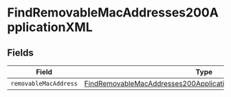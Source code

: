 # FindRemovableMacAddresses200ApplicationXML


## Fields

| Field                                                                                                                                                     | Type                                                                                                                                                      | Required                                                                                                                                                  | Description                                                                                                                                               |
| --------------------------------------------------------------------------------------------------------------------------------------------------------- | --------------------------------------------------------------------------------------------------------------------------------------------------------- | --------------------------------------------------------------------------------------------------------------------------------------------------------- | --------------------------------------------------------------------------------------------------------------------------------------------------------- |
| `removableMacAddress`                                                                                                                                     | [FindRemovableMacAddresses200ApplicationXMLRemovableMacAddress](../../models/operations/findremovablemacaddresses200applicationxmlremovablemacaddress.md) | :heavy_minus_sign:                                                                                                                                        | N/A                                                                                                                                                       |
